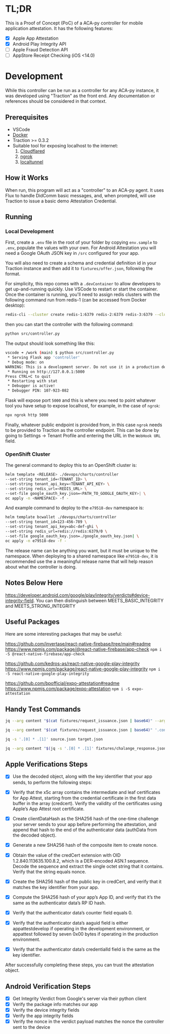 # TL;DR

This is a Proof of Concept (PoC) of a ACA-py controller for mobile application attestation. It has the following features:

- [x] Apple App Attestation
- [x] Android Play Integrity API
- [ ] Apple Fraud Detection API
- [ ] AppStore Receipt Checking (iOS <14.0)

# Development

While this controller can be run as a controller for any ACA-py instance, it was developed using "Traction" as the front end. Any documentation or references should be considered in that context.

## Prerequisites

- VSCode
- [Docker](https://docs.docker.com/get-docker/)
- Traction >= 0.3.2
- Suitable tool for exposing localhost to the internet:
  1. [Cloudflared](https://github.com/cloudflare/cloudflared)
  2. [ngrok](https://ngrok.com/download)
  3. [localtunnel](https://www.npmjs.com/package/localtunnel)

## How it Works

When run, this program will act as a "controller" to an ACA-py agent. It uses Flux to handle DidComm basic messages, and, when prompted, will use Traction to issue a basic demo Attestation Credential.

## Running

### Local Development

<!-- 
 redis-cli --cluster create redis-1:6379 redis-2:6379 redis-3:6379 --cluster-replicas 0 
 
 
 
 /data # redis-cli --cluster create redis-1:6379 redis-2:6379 redis-3:6379 --cluster-replicas 0
>>> Performing hash slots allocation on 3 nodes...
Master[0] -> Slots 0 - 5460
Master[1] -> Slots 5461 - 10922
Master[2] -> Slots 10923 - 16383
M: db572c8cca958fe96b27f7676db60d633ebb723b redis-1:6379
   slots:[0-5460] (5461 slots) master
M: a2bfe0d0508d54090296045d1a10f67bfec81f55 redis-2:6379
   slots:[5461-10922] (5462 slots) master
M: 3b4d9783e79bfd1e75661ae57c701da5a5042ec0 redis-3:6379
   slots:[10923-16383] (5461 slots) master
Can I set the above configuration? (type 'yes' to accept): yes
>>> Nodes configuration updated
>>> Assign a different config epoch to each node
>>> Sending CLUSTER MEET messages to join the cluster
Waiting for the cluster to join

>>> Performing Cluster Check (using node redis-1:6379)
M: db572c8cca958fe96b27f7676db60d633ebb723b redis-1:6379
   slots:[0-5460] (5461 slots) master
M: 3b4d9783e79bfd1e75661ae57c701da5a5042ec0 172.21.0.4:6379
   slots:[10923-16383] (5461 slots) master
M: a2bfe0d0508d54090296045d1a10f67bfec81f55 172.21.0.3:6379
   slots:[5461-10922] (5462 slots) master
[OK] All nodes agree about slots configuration.
>>> Check for open slots...
>>> Check slots coverage...
[OK] All 16384 slots covered.


/data # redis-cli cluster info
cluster_state:ok
cluster_slots_assigned:16384
cluster_slots_ok:16384
cluster_slots_pfail:0
cluster_slots_fail:0
cluster_known_nodes:3
cluster_size:3
cluster_current_epoch:3
cluster_my_epoch:1
cluster_stats_messages_ping_sent:12
cluster_stats_messages_pong_sent:16
cluster_stats_messages_sent:28
cluster_stats_messages_ping_received:14
cluster_stats_messages_pong_received:12
cluster_stats_messages_meet_received:2
cluster_stats_messages_received:28
total_cluster_links_buffer_limit_exceeded:0
 
 
 
 
 
 
 -->

First, create a `.env` file in the root of your folder by copying `env.sample` to `.env`, populate the values with your own. For Android Attestation you will need a Google OAuth JSON key in `/src` configured for your app.

You will also need to create a schema and credential definition id in your Traction instance and then add it to `fixtures/offer.json`, following the format.

For simplicity, this repo comes with a `.devContainer` to allow developers to get up-and-running quickly. Use VSCode to restart or start the container. Once the container is running, you'll need to assign redis clusters with the following command run from redis-1 (can be accessed from Docker desktop):

```bash
redis-cli --cluster create redis-1:6379 redis-2:6379 redis-3:6379 --cluster-replicas 0
```

then you can start the controller with the following command:

```bash
python src/controller.py
```

The output should look something like this:

```bash
vscode ➜ /work (main) $ python src/controller.py
 * Serving Flask app 'controller'
 * Debug mode: on
WARNING: This is a development server. Do not use it in a production deployment. Use a production WSGI server instead.
 * Running on http://127.0.0.1:5000
Press CTRL+C to quit
 * Restarting with stat
 * Debugger is active!
 * Debugger PIN: 107-923-082
```

Flask will expose port `5000` and this is where you need to point whatever tool you have setup to expose localhost, for example, in the case of `ngrok`:

```bash
npx ngrok http 5000
```

Finally, whatever public endpoint is provided from, in this case `ngrok` needs to be provided to Traction as the controller endpoint. This can be done by going to Settings -> Tenant Profile and entering the URL in the `WebHook URL` field.

### OpenShift Cluster

The general command to deploy this to an OpenShift cluster is:

```bash
helm template <RELEASE> ./devops/charts/controller
--set-string tenant_id=<TENANT_ID> \
--set-string tenant_api_key=<TENANT_API_KEY> \
--set-string redis_url=<REDIS_URL> \
--set-file google_oauth_key.json=<PATH_TO_GOOGLE_OAUTH_KEY>| \
oc apply -n <NAMESPACE> -f -
```

And example command to deploy to the `e79518-dev` namespace is:

```bash
helm template bcwallet ./devops/charts/controller
--set-string tenant_id=123-456-789 \
--set-string tenant_api_key=abc-def-ghi \
--set-string redis_url=redis://redis:6379/0 \
--set-file google_oauth_key.json=./google_oauth_key.json| \
oc apply -n e79518-dev -f -
```

The release name can be anything you want, but it must be unique to the namespace. When deploying to a shared namespace like `e79518-dev`, it is recommended use the a meaningful release name that will help reason about what the controller is doing.

## Notes Below Here

https://developer.android.com/google/play/integrity/verdicts#device-integrity-field. You can then distinguish between MEETS_BASIC_INTEGRITY and MEETS_STRONG_INTEGRITY

## Useful Packages

Here are some interesting packages that may be useful:

https://github.com/invertase/react-native-firebase/tree/main#readme
https://www.npmjs.com/package/@react-native-firebase/app-check
`npm i -S @react-native-firebase/app-check`

https://github.com/kedros-as/react-native-google-play-integrity
https://www.npmjs.com/package/react-native-google-play-integrity
`npm i -S react-native-google-play-integrity`

https://github.com/bpofficial/expo-attestation#readme
https://www.npmjs.com/package/expo-attestation
`npm i -S expo-attestation`

## Handy Test Commands

```bash
jq --arg content "$(cat fixtures/request_issuance.json | base64)" --arg name "jason" '.content |= $content | .name |= $name' fixtures/basic_message.json
```

```bash
jq --arg content "$(cat fixtures/request_issuance.json | base64)" '.content |= $content' fixtures/basic_message.json|curl -v -X POST -H "Content-Type: application/json" -d @- http://localhost:5000/topic/basicmessages/
```

```bash
jq -s '.[0] * .[1]' source.json target.json
```

```bash
jq --arg content "$(jq -s '.[0] * .[1]' fixtures/chalange_response.json attestation.json | base64)" '.content |= $content' fixtures/basic_message.json| curl -v -X POST -H "Content-Type: application/json" -d @- http://localhost:5000/topic/basicmessages/
```

## Apple Verifications Steps

- [x] Use the decoded object, along with the key identifier that your app sends, to perform the following steps:

- [x] Verify that the x5c array contains the intermediate and leaf certificates for App Attest, starting from the credential certificate in the first data buffer in the array (credcert). Verify the validity of the certificates using Apple’s App Attest root certificate.

- [x] Create clientDataHash as the SHA256 hash of the one-time challenge your server sends to your app before performing the attestation, and append that hash to the end of the authenticator data (authData from the decoded object).

- [x] Generate a new SHA256 hash of the composite item to create nonce.

- [x] Obtain the value of the credCert extension with OID 1.2.840.113635.100.8.2, which is a DER-encoded ASN.1 sequence. Decode the sequence and extract the single octet string that it contains. Verify that the string equals nonce.

- [x] Create the SHA256 hash of the public key in credCert, and verify that it matches the key identifier from your app.

- [x] Compute the SHA256 hash of your app’s App ID, and verify that it’s the same as the authenticator data’s RP ID hash.

- [x] Verify that the authenticator data’s counter field equals 0.

- [x] Verify that the authenticator data’s aaguid field is either appattestdevelop if operating in the development environment, or appattest followed by seven 0x00 bytes if operating in the production environment.

- [x] Verify that the authenticator data’s credentialId field is the same as the key identifier.

After successfully completing these steps, you can trust the attestation object.

## Android Verification Steps

- [x] Get Integrity Verdict from Google's server via their python client
- [x] Verify the package info matches our app
- [x] Verify the device integrity fields
- [x] Verify the app integrity fields
- [x] Verify the nonce in the verdict payload matches the nonce the controller sent to the device

